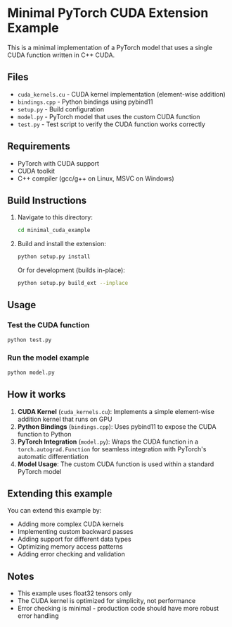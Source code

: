 # Minimal PyTorch CUDA Extension Example

This is a minimal implementation of a PyTorch model that uses a single CUDA function written in C++ CUDA.

## Files

- `cuda_kernels.cu` - CUDA kernel implementation (element-wise addition)
- `bindings.cpp` - Python bindings using pybind11
- `setup.py` - Build configuration
- `model.py` - PyTorch model that uses the custom CUDA function
- `test.py` - Test script to verify the CUDA function works correctly

## Requirements

- PyTorch with CUDA support
- CUDA toolkit
- C++ compiler (gcc/g++ on Linux, MSVC on Windows)

## Build Instructions

1. Navigate to this directory:
   ```bash
   cd minimal_cuda_example
   ```

2. Build and install the extension:
   ```bash
   python setup.py install
   ```

   Or for development (builds in-place):
   ```bash
   python setup.py build_ext --inplace
   ```

## Usage

### Test the CUDA function
```bash
python test.py
```

### Run the model example
```bash
python model.py
```

## How it works

1. **CUDA Kernel** (`cuda_kernels.cu`): Implements a simple element-wise addition kernel that runs on GPU
2. **Python Bindings** (`bindings.cpp`): Uses pybind11 to expose the CUDA function to Python
3. **PyTorch Integration** (`model.py`): Wraps the CUDA function in a `torch.autograd.Function` for seamless integration with PyTorch's automatic differentiation
4. **Model Usage**: The custom CUDA function is used within a standard PyTorch model

## Extending this example

You can extend this example by:
- Adding more complex CUDA kernels
- Implementing custom backward passes
- Adding support for different data types
- Optimizing memory access patterns
- Adding error checking and validation

## Notes

- This example uses float32 tensors only
- The CUDA kernel is optimized for simplicity, not performance
- Error checking is minimal - production code should have more robust error handling 

